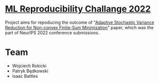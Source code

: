 # [ML Reproducibility Challange 2022](https://paperswithcode.com/rc2022)
Project aims for repoducing the outcome of "[Adaptive Stochastic Variance Reduction for Non-convex Finite-Sum Minimization](https://arxiv.org/abs/2211.01851)" paper, which was the part of NeurIPS 2022 conference submissions.


# Team
- Wojciech Rokicki
- Patryk Będkowski
- Isaac Battles 